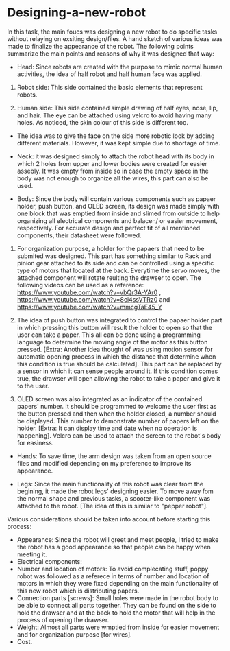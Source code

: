 # Designing-a-new-robot

In this task, the main foucs was designing a new robot to do specific tasks without relaying on exsiting design/files. A hand sketch of various ideas was made to finalize the appearance of the robot. The following points summarize the main points and reasons of why it was designed that way:

* Head: Since robots are created with the purpose to mimic normal human activities, the idea of half robot and half human face was applied. 

1. Robot side: This side contained the basic elements that represent robots. 

2. Human side: This side contained simple drawing of half eyes, nose, lip, and hair. The eye can be attached using velcro to avoid having many holes. As noticed, the skin colour of this side is different too. 

- The idea was to give the face on the side more robotic look by adding different materials. However, it was kept simple due to shortage of time.  

* Neck: it was designed simply to attach the robot head with its body in which 2 holes from upper and lower bodies were created for easier assebly. It was empty from inside so in case the empty space in the body was not enough to organize all the wires, this part can also be used.  

* Body: Since the body will contain various components such as papaer holder, push button, and OLED screen, its design was made simply with one block that was emptied from inside and slimed from outside to help organizing all electrical components and balacen/ or easier movement, respectively. For accurate design and perfect fit of all mentioned components, their datasheet were followed.

1. For organization purpose, a holder for the papaers that need to be submited was designed. This part has something similar to Rack and pinion gear attached to its side and can be controlled using a specific type of motors that located at the back. Everytime the servo moves, the attached component will rotate reulting the drawser to open. The following videos can be used as a reference: https://www.youtube.com/watch?v=vbQr3A-YAr0 , https://www.youtube.com/watch?v=8ci4ssVTRz0 and https://www.youtube.com/watch?v=mmcgTaE45_Y

2. The idea of push button was integrated to control the papaer holder part in which pressing this button will result the holder to open so that the user can take a paper. This all can be done using a programming language to determine the moving angle of the motor as this button pressed. 
[Extra: Another idea thought of was using motion sensor for automatic opening process in which the distance that determine when this condition is true should be calculated]. 
This part can be replaced by a sensor in which it can sense people around it. If this condition comes true, the drawser will open allowing the robot to take a paper and give it to the user. 

3. OLED screen was also integrated as an indicator of the contained papers' number. It should be programmed to welcome the user first as the button pressed and then when the holder closed, a number should be displayed. This number to demonstrate number of papers left on the holder. [Extra: It can display time and date when no operation is happening]. Velcro can be used to attach the screen to the robot's body for easiness. 

* Hands: To save time, the arm design was taken from an open source files and modified depending on my preference to improve its appearance.  

* Legs: Since the main functionality of this robot was clear from the begining, it made the robot legs' designing easier. To move away fom the normal shape and previous tasks, a scooter-like component was attached to the robot. [The idea of this is similar to "pepper robot"]. 



Various considerations should be taken into account before starting this process: 
* Appearance: Since the robot will greet and meet people, I tried to make the robot has a good appearance so that people can be happy when meeting it.
* Electrical components: 
* Number and location of motors: To avoid complecating stuff, poppy robot was followed as a referece in terms of number and location of motors in which they were fixed depending on the main functionality of this new robot which is distributing papers. 
* Connection parts [screws]:  Small holes were made in the robot body to be able to connect all parts together. They can be found on the side to hold the drawser and at the back to hold the motor that will help in the process of opening the drawser. 
* Weight: Almost all parts were wmptied from inside for easier movement and for organization purpose [for wires]. 
* Cost. 
